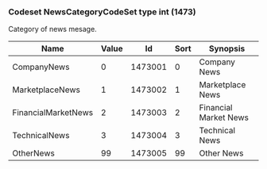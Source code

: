 ### Codeset NewsCategoryCodeSet type int (1473)

Category of news mesage.

| Name                | Value | Id      | Sort | Synopsis              |
|---------------------|-------|---------|------|-----------------------|
| CompanyNews         | 0     | 1473001 | 0    | Company News          |
| MarketplaceNews     | 1     | 1473002 | 1    | Marketplace News      |
| FinancialMarketNews | 2     | 1473003 | 2    | Financial Market News |
| TechnicalNews       | 3     | 1473004 | 3    | Technical News        |
| OtherNews           | 99    | 1473005 | 99   | Other News            |

